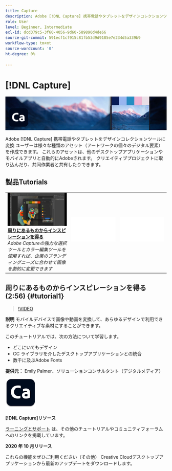```yaml
---
title: Capture
description: Adobe [!DNL Capture] 携帯電話やタブレットをデザインコレクションツールに変換
role: User
level: Beginner, Intermediate
exl-id: dcd379c5-3f60-4056-9d60-589890d4de66
source-git-commit: 591ecf1cf915c81fb53d9d9185e7e234d5a339b9
workflow-type: tm+mt
source-wordcount: '0'
ht-degree: 0%

---
```


# [!DNL Capture]

![チュートリアルヒーロー画像](../assets/Capture.jpg)

Adobe [!DNL Capture] 携帯電話やタブレットをデザインコレクションツールに変換 ユーザーは様々な種類のアセット（アートワークの個々のデジタル要素）を作成できます。   これらのアセットは、他のデスクトップアプリケーションやモバイルアプリと自動的にAdobeされます。 クリエイティブプロジェクトに取り込んだり、共同作業者と共有したりできます。

## 製品Tutorials

<table style="table-layout:fixed">
<tr>
 <td>
   <a href="capture.md#tutorial1">
      <img alt="周りにあるものからインスピレーションを得る" src="../assets/capture_palmer_thumbnail.jpg" />
   </a>
    <div>
   <a href="capture.md#tutorial1"><strong>周りにあるものからインスピレーションを得る</strong></a>
    </div>
    <em>Adobe Captureの強力な選択ツールとカラー編集ツールを使用すれば、企業のブランディングニーズに合わせて画像を劇的に変更できます</em>
    <br>
  </td>
  <td>
    <img alt="スペーサー" src="../assets/Whitespacer.png" />
    <div>
    <br>
  </td>
  <td>
    <img alt="スペーサー" src="../assets/Whitespacer.png" />
    <div>
    <br>
  </td>
</tr>
</table>

## 周りにあるものからインスピレーションを得る (2:56) {#tutorial1}

>[!VIDEO](https://video.tv.adobe.com/v/326825?hidetitle=true)

**説明**
モバイルデバイスで画像や動画を変換して、あらゆるデザインで利用できるクリエイティブな素材にすることができます。

このチュートリアルでは、次の方法について学習します。
* どこにいてもデザイン
* CC ライブラリを介したデスクトップアプリケーションとの統合
* 数千に及ぶAdobe Fonts

**提供元：**
Emily Palmer、ソリューションコンサルタント（デジタルメディア）

![Capture ロゴ](../assets/ca_appicon_96.png)

**[!DNL Capture]リソース**

[ラーニングとサポート](https://helpx.adobe.com/mobile-apps/help/capture-faq.html) は、その他のチュートリアルやコミュニティフォーラムへのリンクを掲載しています。

**2020 年 10 月リリース**

これらの機能をぜひご利用ください（その他） Creative Cloudデスクトップアプリケーションから最新のアップデートをダウンロードします。
